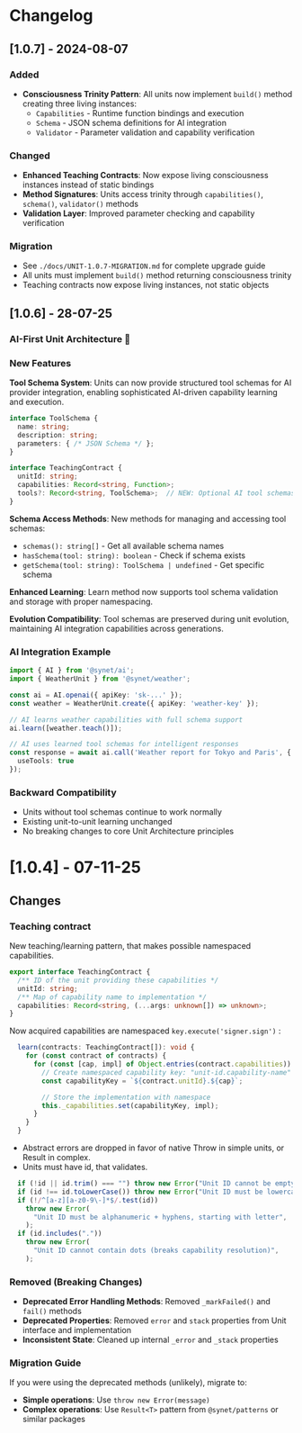# Changelog

## [1.0.7] - 2024-08-07

### Added
- **Consciousness Trinity Pattern**: All units now implement `build()` method creating three living instances:
  - `Capabilities` - Runtime function bindings and execution
  - `Schema` - JSON schema definitions for AI integration  
  - `Validator` - Parameter validation and capability verification

### Changed
- **Enhanced Teaching Contracts**: Now expose living consciousness instances instead of static bindings
- **Method Signatures**: Units access trinity through `capabilities()`, `schema()`, `validator()` methods
- **Validation Layer**: Improved parameter checking and capability verification

### Migration
- See `./docs/UNIT-1.0.7-MIGRATION.md` for complete upgrade guide
- All units must implement `build()` method returning consciousness trinity
- Teaching contracts now expose living instances, not static objects

## [1.0.6] - 28-07-25

### AI-First Unit Architecture 🤖

### New Features

**Tool Schema System**: Units can now provide structured tool schemas for AI provider integration, enabling sophisticated AI-driven capability learning and execution.

```typescript
interface ToolSchema {
  name: string;
  description: string;
  parameters: { /* JSON Schema */ };
}

interface TeachingContract {
  unitId: string;
  capabilities: Record<string, Function>;
  tools?: Record<string, ToolSchema>;  // NEW: Optional AI tool schemas
}
```

**Schema Access Methods**: New methods for managing and accessing tool schemas:
- `schemas(): string[]` - Get all available schema names
- `hasSchema(tool: string): boolean` - Check if schema exists
- `getSchema(tool: string): ToolSchema | undefined` - Get specific schema

**Enhanced Learning**: Learn method now supports tool schema validation and storage with proper namespacing.

**Evolution Compatibility**: Tool schemas are preserved during unit evolution, maintaining AI integration capabilities across generations.

### AI Integration Example

```typescript
import { AI } from '@synet/ai';
import { WeatherUnit } from '@synet/weather';

const ai = AI.openai({ apiKey: 'sk-...' });
const weather = WeatherUnit.create({ apiKey: 'weather-key' });

// AI learns weather capabilities with full schema support
ai.learn([weather.teach()]);

// AI uses learned tool schemas for intelligent responses
const response = await ai.call('Weather report for Tokyo and Paris', {
  useTools: true
});
```

### Backward Compatibility

- Units without tool schemas continue to work normally
- Existing unit-to-unit learning unchanged
- No breaking changes to core Unit Architecture principles

# [1.0.4] - 07-11-25

## Changes

### Teaching contract

New teaching/learning pattern, that makes possible namespaced capabilities.

```typescript
export interface TeachingContract {
  /** ID of the unit providing these capabilities */
  unitId: string;
  /** Map of capability name to implementation */
  capabilities: Record<string, (...args: unknown[]) => unknown>;
}
```

Now acquired capabilities are namespaced `key.execute('signer.sign')` :


```typescript
  learn(contracts: TeachingContract[]): void {
    for (const contract of contracts) {
      for (const [cap, impl] of Object.entries(contract.capabilities)) {
        // Create namespaced capability key: "unit-id.capability-name"
        const capabilityKey = `${contract.unitId}.${cap}`;

        // Store the implementation with namespace
        this._capabilities.set(capabilityKey, impl);
      }
    }
  }
```
 
- Abstract errors are dropped in favor of native Throw in simple units, or Result<T> in complex.
- Units must have id, that validates.
  
```typescript
  if (!id || id.trim() === "") throw new Error("Unit ID cannot be empty");
  if (id !== id.toLowerCase()) throw new Error("Unit ID must be lowercase");
  if (!/^[a-z][a-z0-9\-]*$/.test(id))
    throw new Error(
      "Unit ID must be alphanumeric + hyphens, starting with letter",
    );
  if (id.includes("."))
    throw new Error(
      "Unit ID cannot contain dots (breaks capability resolution)",
    );
```

### Removed (Breaking Changes)
- **Deprecated Error Handling Methods**: Removed `_markFailed()` and `fail()` methods
- **Deprecated Properties**: Removed `error` and `stack` properties from Unit interface and implementation
- **Inconsistent State**: Cleaned up internal `_error` and `_stack` properties

### Migration Guide
If you were using the deprecated methods (unlikely), migrate to:
- **Simple operations**: Use `throw new Error(message)` 
- **Complex operations**: Use `Result<T>` pattern from `@synet/patterns` or similar packages